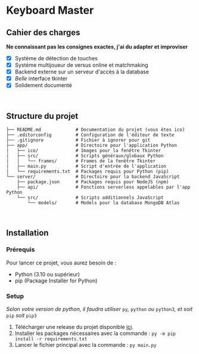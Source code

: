 # Keyboard Master


## Cahier des charges
**Ne connaissant pas les consignes exactes, j'ai du adapter et improviser**
- [x] Système de détection de touches
- [x] Système multijoueur de versus online et matchmaking
- [x] Backend externe sur un serveur d'accès à la database
- [x] *Belle* interface tkinter
- [x] Solidement documenté

<br>



## Structure du projet

```
├── README.md             # Documentation du projet (vous êtes ico)
├── .editorconfig         # Configuration de l'éditeur de texte
├── .gitignore            # Fichier à ignorer pour git
├── app/                  # Directoire pour l'application Python 
|   ├── ico/              # Images pour la fenêtre Tkinter
|   ├── src/              # Scripts généraux/globaux Python
|   |   └── frames/       # Frames de la fenêtre Tkinter
|   ├── main.py           # Script d'entrée de l'application
|   └── requirements.txt  # Packages requis pour Python (pip)
└── server/               # Directoire pour la backend JavaScript
    ├── package.json      # Packages requis pour NodeJS (npm)
    ├── api/              # Fonctions serverless appelables par l'app Python
    └── src/              # Scripts additionnels JavaScript
        └── models/       # Models pour la database MongoDB Atlas
```

<br>


## Installation

### Prérequis
Pour lancer ce projet, vous aurez besoin de :

- Python (3.10 ou supérieur)
- pip (Package Installer for Python)


### Setup
*Selon votre version de python, il faudra utiliser* `py`*,* `python` *ou* `python3`*, et soit* `pip` *soit* `pip3`
1. Télécharger une release du projet disponible [ici]().
2. Installer les packages nécessaires avec la commande : `py -m pip install -r requirements.txt`
3. Lancer le fichier principal avec la commande : `py main.py`
